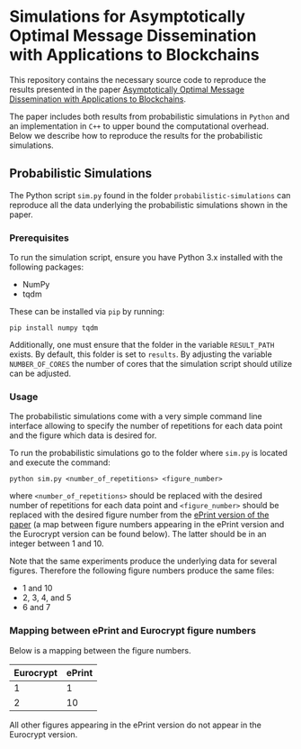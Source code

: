 # Simulations for Asymptotically Optimal Message Dissemination with Applications to Blockchains
This repository contains the necessary source code to reproduce the results presented in the paper [Asymptotically Optimal Message Dissemination with Applications to Blockchains](https://eprint.iacr.org/2022/1723).

The paper includes both results from probabilistic simulations in `Python` and an implementation in `C++` to upper bound the computational overhead. Below we describe how to reproduce the results for the probabilistic simulations.

## Probabilistic Simulations
The Python script `sim.py` found in the folder `probabilistic-simulations` can reproduce all the data underlying the probabilistic simulations shown in the paper.

### Prerequisites
To run the simulation script, ensure you have Python 3.x installed with the following packages:

- NumPy
- tqdm 

These can be installed via `pip` by running: 

```
pip install numpy tqdm
``` 

Additionally, one must ensure that the folder in the variable `RESULT_PATH` exists. By default, this folder is set to `results`.
By adjusting the variable `NUMBER_OF_CORES` the number of cores that the simulation script should utilize can be adjusted. 

### Usage

The probabilistic simulations come with a very simple command line interface allowing to specify the number of repetitions for each data point and the figure which data is desired for. 

To run the probabilistic simulations go to the folder where `sim.py` is located and execute the command:

```
python sim.py <number_of_repetitions> <figure_number>
```

where `<number_of_repetitions>` should be replaced with the desired number of repetitions for each data point and `<figure_number>` should be replaced with the desired figure number from the [ePrint version of the paper](https://eprint.iacr.org/2022/1723) (a map between figure numbers appearing in the ePrint version and the Eurocrypt version can be found below). The latter should be in an integer between 1 and 10. 

Note that the same experiments produce the underlying data for several figures. Therefore the following figure numbers produce the same files:

- 1 and 10
- 2, 3, 4, and 5
- 6 and 7

### Mapping between ePrint and Eurocrypt figure numbers

Below is a mapping between the figure numbers. 

| Eurocrypt | ePrint |
|-----------|--------|
| 1         | 1      |
| 2         | 10     |

All other figures appearing in the ePrint version do not appear in the Eurocrypt version.
